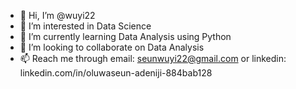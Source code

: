 - 👋 Hi, I’m @wuyi22
- 👀 I’m interested in Data Science
- 🌱 I’m currently learning Data Analysis using Python
- 💞️ I’m looking to collaborate on Data Analysis
- 📫 Reach me through email: seunwuyi22@gmail.com or linkedin: linkedin.com/in/oluwaseun-adeniji-884bab128 

<!---
wuyi22/wuyi22 is a ✨ special ✨ repository because its `README.md` (this file) appears on your GitHub profile.
You can click the Preview link to take a look at your changes.
--->
